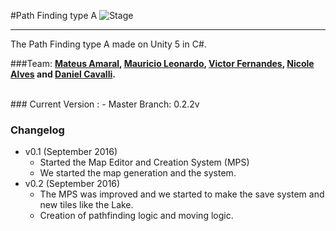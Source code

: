 #Path Finding type A
![Stage](https://img.shields.io/badge/Stage-Developing-red.svg)
___________
The Path Finding type A made on Unity 5 in C#.

###Team:
**[Mateus Amaral](https://github.com/gitmateusamaral), [Mauricio Leonardo](https://github.com/mauriciolfsilva), [Victor Fernandes](https://github.com/victorffernandes), [Nicole Alves](https://github.com/NicoleAlves) and [Daniel Cavalli](https://github.com/danielcavalli).**

</br>
### Current Version :
  - Master Branch: 0.2.2v

### Changelog
- v0.1 (September 2016)
  - Started the Map Editor and Creation System (MPS)
  - We started the map generation and the system.
- v0.2 (September 2016)
  - The MPS was improved and we started to make the save system and  new tiles like the Lake.
  - Creation of pathfinding logic and moving logic.

